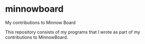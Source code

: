 # minnowboard
My contributions to Minnow Board

This repository consists of my programs that I wrote as part of my contributions to MinnowBoard.


